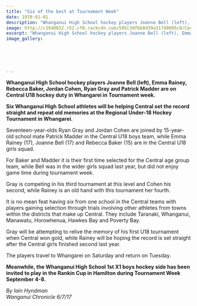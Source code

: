 ```yaml
---
title: "Six of the best at Tournament Week"
date: 1970-01-01
description: "Whanganui High School hockey players Joanne Bell (left), Emma Rainey, Rebecca Baker, Jordan Cohen, Ryan Gray and Patrick Madder are on Central U18 hockey duty in Whangarei in Tournament week..."
image: http://c1940652.r52.cf0.rackcdn.com/595c3dfbb8d39a317d0005c8/Central-U18-duty-at-Tourny-week-in-Whangarei-chron-6-July.jpg
excerpt: "Whanganui High School hockey players Joanne Bell (left), Emma Rainey, Rebecca Baker, Jordan Cohen, Ryan Gray and Patrick Madder are on Central U18 hockey duty in Whangarei in Tournament week."
image_gallery:
    
    
    
    
    
---
```


<p><strong>Whanganui High School hockey players Joanne Bell (left), Emma Rainey, Rebecca Baker, Jordan Cohen, Ryan Gray and Patrick Madder are on Central U18 hockey duty in Whangarei in Tournament week.</strong></p>
<p class="element element-paragraph"><strong>Six Whanganui High School athletes will be helping Central set the record straight and repeat old memories at the Regional Under-18 Hockey Tournament in Whangarei.</strong></p>
<p class="element element-paragraph">Seventeen-year-olds Ryan Gray and Jordan Cohen are joined by 15-year-old school mate Patrick Madder in the Central U18 boys team, while Emma Rainey (17), Joanne Bell (17) and Rebecca Baker (15) are in the Central U18 girls squad.</p>
<p class="element element-paragraph">For Baker and Madder it is their first time selected for the Central age group team, while Bell was in the wider girls squad last year, but did not enjoy game time during tournament week.</p>
<p class="element element-paragraph">Gray is competing in his third tournament at this level and Cohen his second, while Rainey is an old hand with this tournament her fourth.</p>
<p class="element element-paragraph">It is no mean feat having six from one school in the Central teams with players gaining selection through trials involving other athletes from towns within the districts that make up Central. They include Taranaki, Whanganui, Manawatu, Horowhenua, Hawkes Bay and Poverty Bay.</p>
<p class="element element-paragraph">Gray will be attempting to relive the memory of his first U18 tournament when Central won gold, while Rainey will be hoping the record is set straight after the Central girls finished second last year.</p>
<p class="element element-paragraph">The players travel to Whangarei on Saturday and return on Tuesday.</p>
<p class="element element-paragraph"><strong>Meanwhile, the Whanganui High School 1st X1 boys hockey side has been invited to play in the Rankin Cup in Hamilton during Tournament Week September 4-8.</strong></p>
<p class="element element-paragraph"><em>By Iain Hyndman</em><br /><em>Wanganui Chronicle 6/7/17</em></p>

